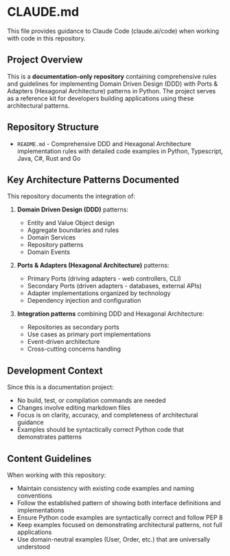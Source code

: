 # CLAUDE.md

This file provides guidance to Claude Code (claude.ai/code) when working with code in this repository.

## Project Overview

This is a **documentation-only repository** containing comprehensive rules and guidelines for implementing Domain Driven Design (DDD) with Ports & Adapters (Hexagonal Architecture) patterns in Python. The project serves as a reference kit for developers building applications using these architectural patterns.

## Repository Structure

- `README.md` - Comprehensive DDD and Hexagonal Architecture implementation rules with detailed code examples in Python, Typescript, Java, C#, Rust and Go

## Key Architecture Patterns Documented

This repository documents the integration of:

1. **Domain Driven Design (DDD)** patterns:

   - Entity and Value Object design
   - Aggregate boundaries and rules
   - Domain Services
   - Repository patterns
   - Domain Events

2. **Ports & Adapters (Hexagonal Architecture)** patterns:

   - Primary Ports (driving adapters - web controllers, CLI)
   - Secondary Ports (driven adapters - databases, external APIs)
   - Adapter implementations organized by technology
   - Dependency injection and configuration

3. **Integration patterns** combining DDD and Hexagonal Architecture:
   - Repositories as secondary ports
   - Use cases as primary port implementations
   - Event-driven architecture
   - Cross-cutting concerns handling

## Development Context

Since this is a documentation project:

- No build, test, or compilation commands are needed
- Changes involve editing markdown files
- Focus is on clarity, accuracy, and completeness of architectural guidance
- Examples should be syntactically correct Python code that demonstrates patterns

## Content Guidelines

When working with this repository:

- Maintain consistency with existing code examples and naming conventions
- Follow the established pattern of showing both interface definitions and implementations
- Ensure Python code examples are syntactically correct and follow PEP 8
- Keep examples focused on demonstrating architectural patterns, not full applications
- Use domain-neutral examples (User, Order, etc.) that are universally understood
